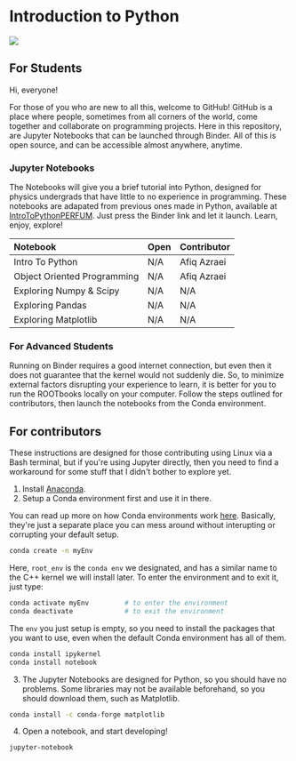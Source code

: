 # Introduction to Python

<img src="https://github.com/afyqazraei/MalayaHEPTutorials/blob/master/IntroToPython/images/python-logo.png">

## For Students

Hi, everyone!

For those of you who are new to all this, welcome to GitHub! GitHub is a place where people, sometimes from all corners of the world, come together and collaborate on programming projects. Here in this repository, are Jupyter Notebooks that can be launched through Binder. All of this is open source, and can be accessible almost anywhere, anytime. 

### Jupyter Notebooks

The Notebooks will give you a brief tutorial into Python, designed for physics undergrads that have little to no experience in programming. These notebooks are adapated from previous ones made in Python, available at [IntroToPythonPERFUM](https://github.com/afyqazraei/IntroToPythonPERFUM). Just press the Binder link and let it launch. Learn, enjoy, explore!

|Notebook|Open|Contributor|
|:--|:--|:--|
|Intro To Python|N/A|Afiq Azraei|
|Object Oriented Programming |N/A|Afiq Azraei|
|Exploring Numpy & Scipy|N/A|N/A|
|Exploring Pandas|N/A|N/A|
|Exploring Matplotlib|N/A|N/A|

### For Advanced Students

Running on Binder requires a good internet connection, but even then it does not guarantee that the kernel would not suddenly die. So, to minimize external factors disrupting your experience to learn, it is better for you to run the ROOTbooks locally on your computer. Follow the steps outlined for contributors, then launch the notebooks from the Conda environment.


## For contributors

These instructions are designed for those contributing using Linux via a Bash terminal, but if you're using Jupyter directly, then you need to find a workaround for some stuff that I didn't bother to explore yet.

1. Install [Anaconda](https://docs.anaconda.com/anaconda/install/).
2. Setup a Conda environment first and use it in there. 

You can read up more on how Conda environments work [here](https://docs.conda.io/projects/conda/en/latest/user-guide/concepts/environments.html). Basically, they're just a separate place you can mess around without interupting or corrupting your default setup.

```bash
conda create -n myEnv
```
Here, `root_env` is the `conda env` we designated, and has a similar name to the C++ kernel we will install later. To enter the environment and to exit it, just type:
```bash
conda activate myEnv         # to enter the environment
conda deactivate             # to exit the environment
```
The `env` you just setup is empty, so you need to install the packages that you want to use, even when the default Conda environment has all of them.
```bash
conda install ipykernel
conda install notebook
```
3. The Jupyter Notebooks are designed for Python, so you should have no problems. Some libraries may not be available beforehand, so you should download them, such as Matplotlib.
```bash
conda install -c conda-forge matplotlib
```
4. Open a notebook, and start developing!

```bash
jupyter-notebook
```
